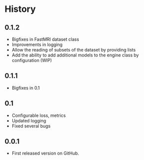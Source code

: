 # History

## 0.1.2
* Bigfixes in FastMRI dataset class
* Improvements in logging
* Allow the reading of subsets of the dataset by providing lists
* Add the ability to add additional models to the engine class by configuration (WIP)

## 0.1.1
* Bigfixes in 0.1

## 0.1
* Configurable loss, metrics
* Updated logging
* Fixed several bugs

## 0.0.1
* First released version on GitHub.
